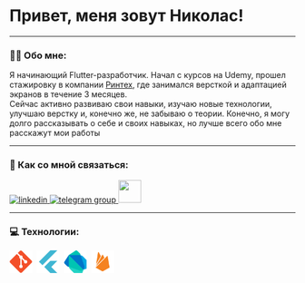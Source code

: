 # Привет, меня зовут Николас!

---

### :man_technologist: Обо мне: 

Я начинающий Flutter-разработчик. Начал с курсов на Udemy, прошел стажировку в компании <a href="https://www.xn--e1afpkmt.xn--p1ai/">Ринтех</a>, где занимался версткой и адаптацией экранов в течение 3 месяцев. <br>
Сейчас активно развиваю свои навыки, изучаю новые технологии, улучшаю верстку и, конечно же, не забываю о теории. 
Конечно, я могу долго рассказывать о себе и своих навыках, но лучше всего обо мне расскажут мои работы

---

### 🤝 Как со мной связаться:

  <div id="badges">
    <a href="https://www.linkedin.com/in/nikolas-gevorkyan-90a2a0282" target="_blank">
      <img src="https://cdn-icons-png.flaticon.com/512/2504/2504799.png" width="40" height="40" alt="linkedin" />
    </a>
    <a href="https://t.me/nikola0507" target="_blank">
      <img src="https://cdn-icons-png.flaticon.com/512/2111/2111646.png" width="40" height="40" alt="telegram group" />
    </a>
    <a href="https://vk.com/id360091665" target="_blank">
      <img src="https://cdn-icons-png.flaticon.com/512/145/145813.png" width="40" height="40" alt=""/>
    </a>
    
  </div>

  ---

  ### 💻 Технологии:

<div>
  <img src="https://github.com/devicons/devicon/blob/master/icons/git/git-original.svg" width="40" height="40"/>&nbsp
  <img src="https://github.com/devicons/devicon/blob/master/icons/flutter/flutter-plain.svg" width="40" height="40"/>&nbsp
  <img src="https://github.com/devicons/devicon/blob/master/icons/dart/dart-original.svg" width="40" height="40"/>&nbsp
  <img src="https://github.com/devicons/devicon/blob/master/icons/firebase/firebase-plain.svg" width="40" height="40"/>&nbsp
</div>
